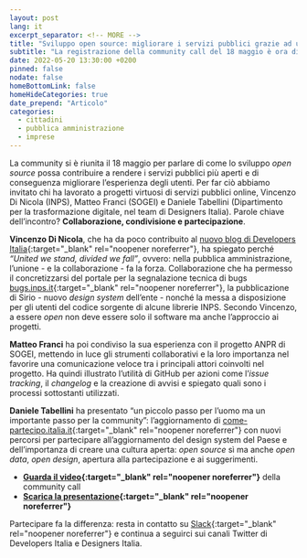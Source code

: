 ```yaml
---
layout: post
lang: it
excerpt_separator: <!-- MORE -->
title: "Sviluppo open source: migliorare i servizi pubblici grazie ad un approccio collaborativo"
subtitle: "La registrazione della community call del 18 maggio è ora disponibile. Leggi la notizia e guarda il video"
date: 2022-05-20 13:30:00 +0200
pinned: false
nodate: false
homeBottomLink: false
homeHideCategories: true
date_prepend: "Articolo"
categories:
  - cittadini
  - pubblica amministrazione
  - imprese
---
```


<!-- MORE -->
La community si è riunita il 18 maggio per parlare di come lo sviluppo *open
source* possa contribuire a rendere i servizi pubblici più aperti e di
conseguenza migliorare l’esperienza degli utenti. Per far ciò abbiamo invitato
chi ha lavorato a progetti virtuosi di servizi pubblici online, Vincenzo Di
Nicola (INPS), Matteo Franci (SOGEI) e Daniele Tabellini (Dipartimento per la
trasformazione digitale, nel team di Designers Italia). Parole chiave
dell’incontro? **Collaborazione, condivisione e partecipazione**.

**Vincenzo Di Nicola**, che ha da poco contribuito al [nuovo blog di Developers
Italia](https://medium.com/developers-italia){:target="_blank" rel="noopener
noreferrer"}, ha spiegato perché *“United we stand, divided we fall”*, ovvero:
nella pubblica amministrazione, l’unione - e la collaborazione - fa la forza.
Collaborazione che ha permesso il concretizzarsi del portale per la
segnalazione tecnica di bugs
[bugs.inps.it](http://bugs.inps.it){:target="_blank" rel="noopener
noreferrer"}, la pubblicazione di Sirio - nuovo *design system* dell’ente -
nonché la messa a disposizione per gli utenti del codice sorgente di alcune
librerie INPS. Secondo Vincenzo, a essere *open* non deve essere solo il
software ma anche l’approccio ai progetti.

**Matteo Franci** ha poi condiviso la sua esperienza con il progetto ANPR di
SOGEI, mettendo in luce gli strumenti collaborativi e la loro importanza nel
favorire una comunicazione veloce tra i principali attori coinvolti nel
progetto. Ha quindi illustrato l’utilità di GitHub per azioni come l’*issue
tracking*, il *changelog* e la creazione di avvisi e spiegato quali sono i
processi sottostanti utilizzati.

**Daniele Tabellini** ha presentato “un piccolo passo per l’uomo ma un
importante passo per la community”: l’aggiornamento di
[come-partecipo.italia.it](https://come-partecipo.italia.it){:target="_blank"
rel="noopener noreferrer"} con nuovi percorsi per partecipare all’aggiornamento
del design system del Paese e dell’importanza di creare una cultura aperta:
*open source* sì ma anche *open data*, *open design*, apertura alla
partecipazione e ai suggerimenti.

- **[Guarda il
video](https://www.youtube.com/watch?v=cWUzfFVB7lY){:target="_blank"
rel="noopener noreferrer"}** della community call
- **[Scarica la
presentazione](https://developers.italia.it/assets/images/posts/2022-05-20/18_05_22_Community_Call.pdf){:target="_blank"
rel="noopener noreferrer"}**

Partecipare fa la differenza: resta in contatto su
[Slack](https://slack.developers.italia.it/){:target="_blank" rel="noopener
noreferrer"} e continua a seguirci sui canali Twitter di Developers Italia e
Designers Italia.
